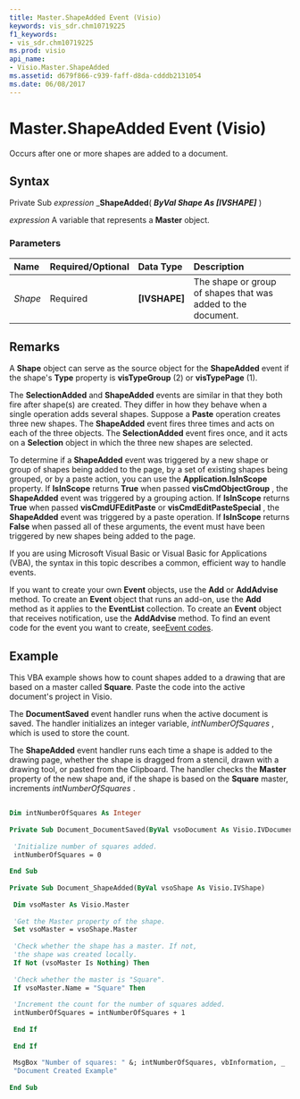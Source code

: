 ```yaml
---
title: Master.ShapeAdded Event (Visio)
keywords: vis_sdr.chm10719225
f1_keywords:
- vis_sdr.chm10719225
ms.prod: visio
api_name:
- Visio.Master.ShapeAdded
ms.assetid: d679f866-c939-faff-d8da-cdddb2131054
ms.date: 06/08/2017
---
```



# Master.ShapeAdded Event (Visio)

Occurs after one or more shapes are added to a document.


## Syntax

Private Sub  _expression_ _**ShapeAdded**( **_ByVal Shape As [IVSHAPE]_** )

 _expression_ A variable that represents a **Master** object.


### Parameters



|**Name**|**Required/Optional**|**Data Type**|**Description**|
|:-----|:-----|:-----|:-----|
| _Shape_|Required| **[IVSHAPE]**|The shape or group of shapes that was added to the document.|

## Remarks

A **Shape** object can serve as the source object for the **ShapeAdded** event if the shape's **Type** property is **visTypeGroup** (2) or **visTypePage** (1).

The **SelectionAdded** and **ShapeAdded** events are similar in that they both fire after shape(s) are created. They differ in how they behave when a single operation adds several shapes. Suppose a **Paste** operation creates three new shapes. The **ShapeAdded** event fires three times and acts on each of the three objects. The **SelectionAdded** event fires once, and it acts on a **Selection** object in which the three new shapes are selected.

To determine if a **ShapeAdded** event was triggered by a new shape or group of shapes being added to the page, by a set of existing shapes being grouped, or by a paste action, you can use the **Application.IsInScope** property. If **IsInScope** returns **True** when passed **visCmdObjectGroup** , the **ShapeAdded** event was triggered by a grouping action. If **IsInScope** returns **True** when passed **visCmdUFEditPaste** or **visCmdEditPasteSpecial** , the **ShapeAdded** event was triggered by a paste operation. If **IsInScope** returns **False** when passed all of these arguments, the event must have been triggered by new shapes being added to the page.

If you are using Microsoft Visual Basic or Visual Basic for Applications (VBA), the syntax in this topic describes a common, efficient way to handle events.

If you want to create your own **Event** objects, use the **Add** or **AddAdvise** method. To create an **Event** object that runs an add-on, use the **Add** method as it applies to the **EventList** collection. To create an **Event** object that receives notification, use the **AddAdvise** method. To find an event code for the event you want to create, see[Event codes](http://msdn.microsoft.com/library/de8f5c7a-421d-ebcf-22b6-4310a202ef64%28Office.15%29.aspx).


## Example

This VBA example shows how to count shapes added to a drawing that are based on a master called **Square**. Paste the code into the active document's project in Visio.

The **DocumentSaved** event handler runs when the active document is saved. The handler initializes an integer variable, _intNumberOfSquares_ , which is used to store the count.

The **ShapeAdded** event handler runs each time a shape is added to the drawing page, whether the shape is dragged from a stencil, drawn with a drawing tool, or pasted from the Clipboard. The handler checks the **Master** property of the new shape and, if the shape is based on the **Square** master, increments _intNumberOfSquares_ .




```vb
 
Dim intNumberOfSquares As Integer 
 
Private Sub Document_DocumentSaved(ByVal vsoDocument As Visio.IVDocument) 
 
 'Initialize number of squares added. 
 intNumberOfSquares = 0 
 
End Sub 
 
Private Sub Document_ShapeAdded(ByVal vsoShape As Visio.IVShape) 
 
 Dim vsoMaster As Visio.Master 
 
 'Get the Master property of the shape. 
 Set vsoMaster = vsoShape.Master 
 
 'Check whether the shape has a master. If not, 
 'the shape was created locally. 
 If Not (vsoMaster Is Nothing) Then 
 
 'Check whether the master is "Square". 
 If vsoMaster.Name = "Square" Then 
 
 'Increment the count for the number of squares added. 
 intNumberOfSquares = intNumberOfSquares + 1 
 
 End If 
 
 End If 
 
 MsgBox "Number of squares: " &; intNumberOfSquares, vbInformation, _ 
 "Document Created Example" 
 
End Sub
```


